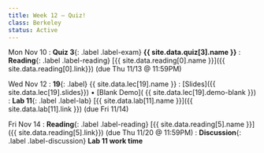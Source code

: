 ```yaml
---
title: Week 12 — Quiz!
class: Berkeley
status: Active
---
```


Mon Nov 10
: **Quiz 3**{: .label .label-exam} **{{ site.data.quiz[3].name }}**
: **Reading**{: .label .label-reading} [{{ site.data.reading[0].name }}]({{ site.data.reading[0].link}}) (due Thu 11/13 @ 11:59PM)

Wed Nov 12
: **19**{: .label} {{ site.data.lec[19].name }} 
    : [Slides]({{ site.data.lec[19].slides}})
      &#8226; [Blank Demo]( {{ site.data.lec[19].demo-blank }})
: **Lab 11**{: .label .label-lab} [{{ site.data.lab[11].name }}]({{ site.data.lab[11].link }}) (due Fri 11/14)

Fri Nov 14
: **Reading**{: .label .label-reading} [{{ site.data.reading[5].name }}]({{ site.data.reading[5].link}}) (due Thu 11/20 @ 11:59PM)
: **Discussion**{: .label .label-discussion} **Lab 11 work time**

